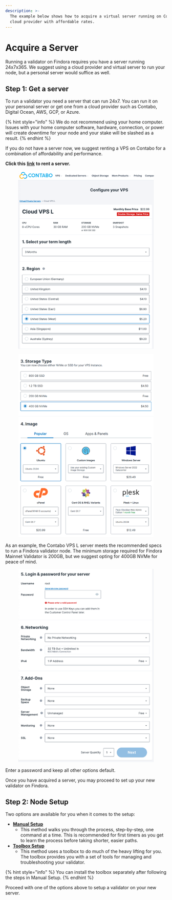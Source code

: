 ```yaml
---
description: >-
  The example below shows how to acquire a virtual server running on Contabo, a
  cloud provider with affordable rates.
---
```


# Acquire a Server

Running a validator on Findora requires you have a server running 24x7x365. We suggest using a cloud provider and virtual server to run your node, but a personal server would suffice as well.&#x20;

## Step 1: Get a server

To run a validator you need a server that can run 24x7. You can run it on your personal server or get one from a cloud provider such as Contabo, Digital Ocean, AWS, GCP, or Azure.

{% hint style="info" %}
We do not recommend using your home computer. Issues with your home computer software, hardware, connection, or power will create downtime for your node and your stake will be slashed as a result.
{% endhint %}

If you do not have a server now, we suggest renting a VPS on Contabo for a combination of affordability and performance.

**Click this** [**link**](https://contabo.com/en/vps/vps-l-ssd?addons=1415\&image=ubuntu.267\&qty=1\&contract=3\&storage-type=vps-l-800-gb-ssd) **to rent a server.**

<figure><img src="../../.gitbook/assets/image (3) (1) (2).png" alt=""><figcaption></figcaption></figure>

<figure><img src="../../.gitbook/assets/image (2) (1) (1).png" alt=""><figcaption></figcaption></figure>

As an example, the Contabo VPS L server meets the recommended specs to run a Findora validator node. The minimum storage required for Findora Mainnet Validator is 200GB, but we suggest opting for 400GB NVMe for peace of mind.&#x20;

<figure><img src="../../.gitbook/assets/image (6) (1).png" alt=""><figcaption></figcaption></figure>

Enter a password and keep all other options default.&#x20;

Once you have acquired a server, you may proceed to set up your new validator on Findora.&#x20;

## Step 2: Node Setup

Two options are available for you when it comes to the setup:

* ****[**Manual Setup**](manual-setup.md)****
  * This method walks you through the process, step-by-step, one command at a time. This is recommended for first timers as you get to learn the process before taking shorter, easier paths.
* ****[**Toolbox Setup**](validator-toolbox-setup/)****
  * This method uses a toolbox to do much of the heavy lifting for you. The toolbox provides you with a set of tools for managing and troubleshooting your validator.&#x20;

{% hint style="info" %}
You can install the toolbox separately after following the steps in Manual Setup.
{% endhint %}

Proceed with one of the options above to setup a validator on your new server.
